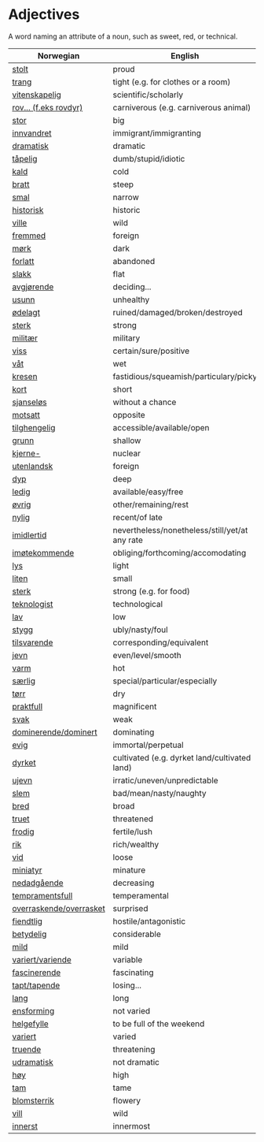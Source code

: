 # Adjectives

A word naming an attribute of a noun, such as sweet, red, or technical.

| Norwegian | English |
| --- | --- |
| [stolt](https://www.ordnett.no/search?language=no&phrase=stolt) | proud |
| [trang](https://www.ordnett.no/search?language=no&phrase=trang) | tight (e.g. for clothes or a room) |
| [vitenskapelig](https://www.ordnett.no/search?language=no&phrase=vitenskapelig) | scientific/scholarly |
| [rov... (f.eks rovdyr)](https://www.ordnett.no/search?language=no&phrase=rov...%20(f.eks%20rovdyr)) | carniverous (e.g. carniverous animal) |
| [stor](https://www.ordnett.no/search?language=no&phrase=stor) | big |
| [innvandret](https://www.ordnett.no/search?language=no&phrase=innvandret) | immigrant/immigranting |
| [dramatisk](https://www.ordnett.no/search?language=no&phrase=dramatisk) | dramatic |
| [tåpelig](https://www.ordnett.no/search?language=no&phrase=tåpelig) | dumb/stupid/idiotic |
| [kald](https://www.ordnett.no/search?language=no&phrase=kald) | cold |
| [bratt](https://www.ordnett.no/search?language=no&phrase=bratt) | steep |
| [smal](https://www.ordnett.no/search?language=no&phrase=smal) | narrow |
| [historisk](https://www.ordnett.no/search?language=no&phrase=historisk) | historic |
| [ville](https://www.ordnett.no/search?language=no&phrase=ville) | wild |
| [fremmed](https://www.ordnett.no/search?language=no&phrase=fremmed) | foreign |
| [mørk](https://www.ordnett.no/search?language=no&phrase=mørk) | dark |
| [forlatt](https://www.ordnett.no/search?language=no&phrase=forlatt) | abandoned |
| [slakk](https://www.ordnett.no/search?language=no&phrase=slakk) | flat |
| [avgjørende](https://www.ordnett.no/search?language=no&phrase=avgjørende) | deciding... |
| [usunn](https://www.ordnett.no/search?language=no&phrase=usunn) | unhealthy |
| [ødelagt](https://www.ordnett.no/search?language=no&phrase=ødelagt) | ruined/damaged/broken/destroyed |
| [sterk](https://www.ordnett.no/search?language=no&phrase=sterk) | strong |
| [militær](https://www.ordnett.no/search?language=no&phrase=militær) | military |
| [viss](https://www.ordnett.no/search?language=no&phrase=viss) | certain/sure/positive |
| [våt](https://www.ordnett.no/search?language=no&phrase=våt) | wet |
| [kresen](https://www.ordnett.no/search?language=no&phrase=kresen) | fastidious/squeamish/particulary/picky |
| [kort](https://www.ordnett.no/search?language=no&phrase=kort) | short |
| [sjanseløs](https://www.ordnett.no/search?language=no&phrase=sjanseløs) | without a chance |
| [motsatt](https://www.ordnett.no/search?language=no&phrase=motsatt) | opposite |
| [tilghengelig](https://www.ordnett.no/search?language=no&phrase=tilghengelig) | accessible/available/open |
| [grunn](https://www.ordnett.no/search?language=no&phrase=grunn) | shallow |
| [kjerne-](https://www.ordnett.no/search?language=no&phrase=kjerne-) | nuclear |
| [utenlandsk](https://www.ordnett.no/search?language=no&phrase=utenlandsk) | foreign |
| [dyp](https://www.ordnett.no/search?language=no&phrase=dyp) | deep |
| [ledig](https://www.ordnett.no/search?language=no&phrase=ledig) | available/easy/free |
| [øvrig](https://www.ordnett.no/search?language=no&phrase=øvrig) | other/remaining/rest |
| [nylig](https://www.ordnett.no/search?language=no&phrase=nylig) | recent/of late |
| [imidlertid](https://www.ordnett.no/search?language=no&phrase=imidlertid) | nevertheless/nonetheless/still/yet/at any rate |
| [imøtekommende](https://www.ordnett.no/search?language=no&phrase=imøtekommende) | obliging/forthcoming/accomodating |
| [lys](https://www.ordnett.no/search?language=no&phrase=lys) | light |
| [liten](https://www.ordnett.no/search?language=no&phrase=liten) | small |
| [sterk](https://www.ordnett.no/search?language=no&phrase=sterk) | strong (e.g. for food) |
| [teknologist](https://www.ordnett.no/search?language=no&phrase=teknologist) | technological |
| [lav](https://www.ordnett.no/search?language=no&phrase=lav) | low |
| [stygg](https://www.ordnett.no/search?language=no&phrase=stygg) | ubly/nasty/foul |
| [tilsvarende](https://www.ordnett.no/search?language=no&phrase=tilsvarende) | corresponding/equivalent |
| [jevn](https://www.ordnett.no/search?language=no&phrase=jevn) | even/level/smooth |
| [varm](https://www.ordnett.no/search?language=no&phrase=varm) | hot |
| [særlig](https://www.ordnett.no/search?language=no&phrase=særlig) | special/particular/especially |
| [tørr](https://www.ordnett.no/search?language=no&phrase=tørr) | dry |
| [praktfull](https://www.ordnett.no/search?language=no&phrase=praktfull) | magnificent |
| [svak](https://www.ordnett.no/search?language=no&phrase=svak) | weak |
| [dominerende/dominert](https://www.ordnett.no/search?language=no&phrase=dominerende/dominert) | dominating |
| [evig](https://www.ordnett.no/search?language=no&phrase=evig) | immortal/perpetual |
| [dyrket](https://www.ordnett.no/search?language=no&phrase=dyrket) | cultivated (e.g. dyrket land/cultivated land) |
| [ujevn](https://www.ordnett.no/search?language=no&phrase=ujevn) | irratic/uneven/unpredictable |
| [slem](https://www.ordnett.no/search?language=no&phrase=slem) | bad/mean/nasty/naughty |
| [bred](https://www.ordnett.no/search?language=no&phrase=bred) | broad |
| [truet](https://www.ordnett.no/search?language=no&phrase=truet) | threatened |
| [frodig](https://www.ordnett.no/search?language=no&phrase=frodig) | fertile/lush |
| [rik](https://www.ordnett.no/search?language=no&phrase=rik) | rich/wealthy |
| [vid](https://www.ordnett.no/search?language=no&phrase=vid) | loose |
| [miniatyr](https://www.ordnett.no/search?language=no&phrase=miniatyr) | minature |
| [nedadgående](https://www.ordnett.no/search?language=no&phrase=nedadgående) | decreasing |
| [tempramentsfull](https://www.ordnett.no/search?language=no&phrase=tempramentsfull) | temperamental |
| [overraskende/overrasket](https://www.ordnett.no/search?language=no&phrase=overraskende/overrasket) | surprised |
| [fiendtlig](https://www.ordnett.no/search?language=no&phrase=fiendtlig) | hostile/antagonistic |
| [betydelig](https://www.ordnett.no/search?language=no&phrase=betydelig) | considerable |
| [mild](https://www.ordnett.no/search?language=no&phrase=mild) | mild |
| [variert/variende](https://www.ordnett.no/search?language=no&phrase=variert/variende) | variable |
| [fascinerende](https://www.ordnett.no/search?language=no&phrase=fascinerende) | fascinating |
| [tapt/tapende](https://www.ordnett.no/search?language=no&phrase=tapt/tapende) | losing... |
| [lang](https://www.ordnett.no/search?language=no&phrase=lang) | long |
| [ensforming](https://www.ordnett.no/search?language=no&phrase=ensforming) | not varied |
| [helgefylle](https://www.ordnett.no/search?language=no&phrase=helgefylle) | to be full of the weekend |
| [variert](https://www.ordnett.no/search?language=no&phrase=variert) | varied |
| [truende](https://www.ordnett.no/search?language=no&phrase=truende) | threatening |
| [udramatisk](https://www.ordnett.no/search?language=no&phrase=udramatisk) | not dramatic |
| [høy](https://www.ordnett.no/search?language=no&phrase=høy) | high |
| [tam](https://www.ordnett.no/search?language=no&phrase=tam) | tame |
| [blomsterrik](https://www.ordnett.no/search?language=no&phrase=blomsterrik) | flowery |
| [vill](https://www.ordnett.no/search?language=no&phrase=vill) | wild |
| [innerst](https://www.ordnett.no/search?language=no&phrase=innerst) | innermost |

